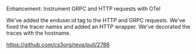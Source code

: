 Enhancement: Instrument GRPC and HTTP requests with OTel

We've added the enduser.id tag to the HTTP and GRPC requests.
We've fixed the tracer names and added an HTTP wrapper.
We've decorated the traces with the hostname.

https://github.com/cs3org/reva/pull/2786